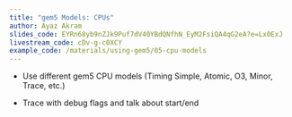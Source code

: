```yaml
---
title: "gem5 Models: CPUs"
author: Ayaz Akram
slides_code: EYRn68yb9nZJk9Puf7dV40YBdQNfhN_EyM2FsiQA4qG2eA?e=Lx0ExJ
livestream_code: cDv-g-c0XCY
example_code: /materials/using-gem5/05-cpu-models
---
```


- Use different gem5 CPU models (Timing Simple, Atomic, O3, Minor, Trace, etc.)

- Trace with debug flags and talk about start/end
